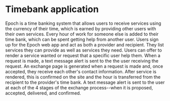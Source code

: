 # Timebank application


Epoch is a time banking system that allows users to receive services using the currency of their time, which is earned by providing other users with their own services. Every hour of work for someone else is added to their time bank, which can be spent getting help from another user. 
Users sign up for the Epoch web app and act as both a provider and recipient. They list services they can provide as well as services they need. Users can offer to render a service wanted or request that a specific user help them. When a request is made, a text message alert is sent to the the user receiving the request. An exchange page is generated when a request is made and, once accepted, they receive each other's contact information. After service is rendered, this is confirmed on the site and the hour is transferred from the recipient to the provider's time bank. A text message alert is sent to the user at each of the 4 stages of the exchange process--when it is proposed, accepted, delivered, and confirmed. 